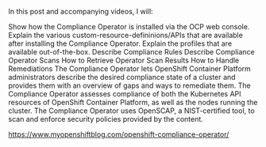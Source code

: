 In this post and accompanying videos, I will:

Show how the Compliance Operator is installed via the OCP web console.
Explain the various custom-resource-defininions/APIs that are available after installing the Compliance Operator.
Explain the profiles that are available out-of-the-box.
Describe Compliance Rules
Describe Compliance Operator Scans
How to Retrieve Operator Scan Results
How to Handle Remediations
The Compliance Operator lets OpenShift Container Platform administrators describe the desired compliance state of a cluster and provides them with an overview of gaps and ways to remediate them. The Compliance Operator assesses compliance of both the Kubernetes API resources of OpenShift Container Platform, as well as the nodes running the cluster. The Compliance Operator uses OpenSCAP, a NIST-certified tool, to scan and enforce security policies provided by the content.

https://www.myopenshiftblog.com/openshift-compliance-operator/
